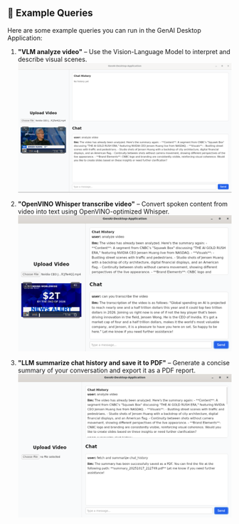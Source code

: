 ## 💬 Example Queries

Here are some example queries you can run in the GenAI Desktop Application:

1. **"VLM analyze video"** – Use the Vision-Language Model to interpret and describe visual scenes.  
![alt text](<vlm analyze video.png>)

2. **"OpenVINO Whisper transcribe video"** – Convert spoken content from video into text using OpenVINO-optimized Whisper. 
![alt text](<openvino whisper transcribe video.png>)

3. **"LLM summarize chat history and save it to PDF"** – Generate a concise summary of your conversation and export it as a PDF report.
![alt text](<llm summarize chat history and save to pdf.png>)